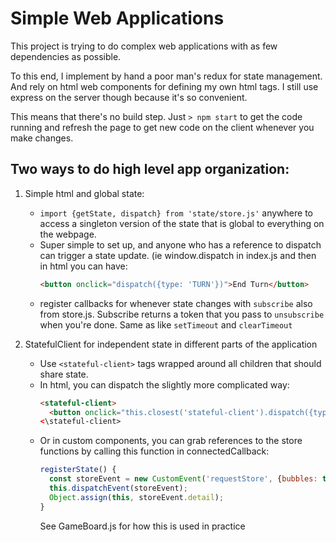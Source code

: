 # Simple Web Applications

This project is trying to do complex web applications with as few dependencies as possible.

To this end, I implement by hand a poor man's redux for state management.
And rely on html web components for defining my own html tags.
I still use express on the server though because it's so convenient.

This means that there's no build step. Just
```> npm start```
to get the code running and refresh the page to get new code on the client
whenever you make changes.



## Two ways to do high level app organization:

1. Simple html and global state:
    - ```import {getState, dispatch} from 'state/store.js'``` anywhere to access a singleton
      version of the state that is global to everything on the webpage.
    - Super simple to set up, and anyone who has a reference to dispatch can trigger
      a state update. (ie window.dispatch in index.js and then in html you can have:
      ```html
      <button onclick="dispatch({type: 'TURN'})">End Turn</button>
      ```
    - register callbacks for whenever state changes with ```subscribe``` also from store.js. Subscribe returns a token that you pass to ```unsubscribe``` when you're done. Same as like ```setTimeout``` and ```clearTimeout```

2. StatefulClient for independent state in different parts of the application
    - Use ```<stateful-client>``` tags wrapped around all children that should share state.
    - In html, you can dispatch the slightly more complicated way:
      ```html
      <stateful-client>
        <button onclick="this.closest('stateful-client').dispatch({type: 'TURN'})">
      <\stateful-client>
      ```
    - Or in custom components, you can grab references to the store functions by calling
      this function in connectedCallback:
      ```javascript
      registerState() {
        const storeEvent = new CustomEvent('requestStore', {bubbles: true, detail: {}});
        this.dispatchEvent(storeEvent);
        Object.assign(this, storeEvent.detail);
      }
      ```
      See GameBoard.js for how this is used in practice

